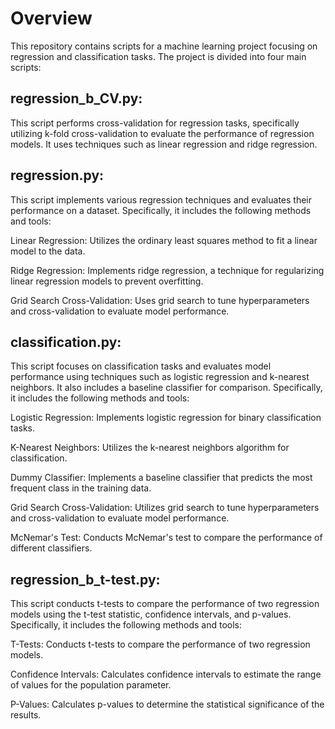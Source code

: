# Overview
This repository contains scripts for a machine learning project focusing on regression and classification tasks. The project is divided into four main scripts:

## regression_b_CV.py: 
This script performs cross-validation for regression tasks, specifically utilizing k-fold cross-validation to evaluate the performance of regression models. It uses techniques such as linear regression and ridge regression.

## regression.py: 
This script implements various regression techniques and evaluates their performance on a dataset. Specifically, it includes the following methods and tools:

Linear Regression: Utilizes the ordinary least squares method to fit a linear model to the data.

Ridge Regression: Implements ridge regression, a technique for regularizing linear regression models to prevent overfitting.

Grid Search Cross-Validation: Uses grid search to tune hyperparameters and cross-validation to evaluate model performance.


## classification.py: 
This script focuses on classification tasks and evaluates model performance using techniques such as logistic regression and k-nearest neighbors. It also includes a baseline classifier for comparison. Specifically, it includes the following methods and tools:

Logistic Regression: Implements logistic regression for binary classification tasks.

K-Nearest Neighbors: Utilizes the k-nearest neighbors algorithm for classification.

Dummy Classifier: Implements a baseline classifier that predicts the most frequent class in the training data.

Grid Search Cross-Validation: Utilizes grid search to tune hyperparameters and cross-validation to evaluate model performance.

McNemar's Test: Conducts McNemar's test to compare the performance of different classifiers.


## regression_b_t-test.py: 
This script conducts t-tests to compare the performance of two regression models using the t-test statistic, confidence intervals, and p-values. Specifically, it includes the following methods and tools:

T-Tests: Conducts t-tests to compare the performance of two regression models.

Confidence Intervals: Calculates confidence intervals to estimate the range of values for the population parameter.

P-Values: Calculates p-values to determine the statistical significance of the results.
